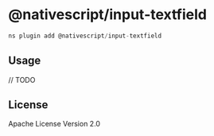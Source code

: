 # @nativescript/input-textfield

```javascript
ns plugin add @nativescript/input-textfield
```

## Usage

// TODO

## License

Apache License Version 2.0
